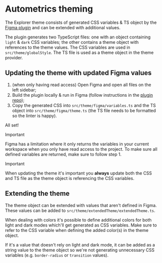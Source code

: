 # Autometrics theming

The Explorer theme consists of generated CSS variables & TS object by the [Figma
plugin](https://github.com/oscarvz/figma-plugin) and can be extended with
additional values.

The plugin generates two TypeScript files: one with an object containing `light`
& `dark` CSS variables; the other contains a theme object with references to the
theme values.
The CSS variables are used in `src/theme/globalStyle`. The TS file is used as a
theme object in the theme provider.

## Updating the theme with updated Figma values

1. (when only having read access) Open Figma and open all files on the left
  sidebar;
2. Build the plugin locally & run in Figma (follow instructions in the
  [plugin repo](https://github.com/oscarvz/figma-plugin));
3. Copy the generated CSS into `src/theme/figma/variables.ts` and the TS object
  into `src/theme/figma/theme.ts` (the TS file needs to be formatted so the
  linter is happy).

All set!

> [!important]
> Figma has a limitation where it only returns the variables in your current
> workspace when you only have read access to the project. To make sure all
> defined variables are returned, make sure to follow step 1.

> [!important]
> When updating the theme it's important you **always** update both the CSS and
> TS file as the theme object is referencing the CSS variables.


## Extending the theme

The theme object can be extended with values that aren't defined in Figma. These
values can be added to `src/theme/extendedTheme/extendedTheme.ts`.

When dealing with colors it's possible to define additional colors for both
light and dark modes which'll get generated as CSS variables. Make sure to refer
to the CSS variable when defining the added color(s) in the theme object.

If it's a value that doesn't rely on light and dark mode, it can be added as a
string value to the theme object so we're not generating unnecessary CSS
variables (e.g. `border-radius` or `transition` values).
